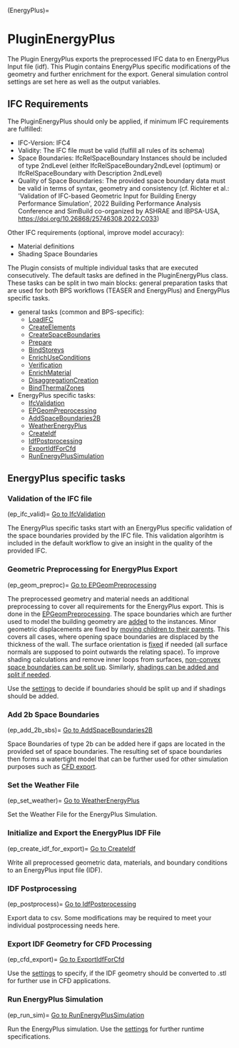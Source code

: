 (EnergyPlus)=
# PluginEnergyPlus

The Plugin EnergyPlus exports the preprocessed IFC data to en EnergyPlus 
Input file (idf). This Plugin contains EnergyPlus specific modifications of 
the geometry and further enrichment for the export. General simulation 
control settings are set here as well as the output variables.

## IFC Requirements
The PluginEnergyPlus should only be applied, if minimum IFC requirements are 
fulfilled:
* IFC-Version: IFC4
* Validity: The IFC file must be valid (fulfill all rules of its schema)
* Space Boundaries: IfcRelSpaceBoundary Instances should be included of type 
  2ndLevel (either IfcRelSpaceBoundary2ndLevel (optimum) or 
  IfcRelSpaceBoundary with Description 2ndLevel)
* Quality of Space Boundaries: The provided space boundary data must be 
  valid in terms of syntax, geometry and consistency (cf. Richter et al.: 
  'Validation of IFC-based Geometric Input for Building Energy Performance 
  Simulation', 2022 Building Performance Analysis Conference and SimBuild 
  co-organized by ASHRAE and IBPSA-USA, https://doi.org/10.26868/25746308.2022.C033)

Other IFC requirements (optional, improve model accuracy):
* Material definitions
* Shading Space Boundaries

The Plugin consists of multiple individual tasks that are executed 
consecutively. The default tasks are defined in the PluginEnergyPlus class. 
These tasks can be split in two main blocks: general preparation tasks that 
are used for both BPS workflows (TEASER and EnergyPlus) and EnergyPlus 
specific tasks.

* general tasks (common and BPS-specific):
  * [LoadIFC](LoadIFC)
  * [CreateElements](CreateElements)
  * [CreateSpaceBoundaries](CreateSpaceBoundaries)
  * [Prepare](Prepare)
  * [BindStoreys](BindStoreys)
  * [EnrichUseConditions](EnrichUseConditions)
  * [Verification](Verification)
  * [EnrichMaterial](EnrichMaterial)
  * [DisaggregationCreation](DisaggregationCreation)
  * [BindThermalZones](BindThermalZones)
* EnergyPlus specific tasks:
  * [IfcValidation](ep_ifc_valid)
  * [EPGeomPreprocessing](ep_geom_preproc)
  * [AddSpaceBoundaries2B](ep_add_2b_sbs)
  * [WeatherEnergyPlus](ep_set_weather)
  * [CreateIdf](ep_create_idf_for_export)
  * [IdfPostprocessing](ep_postprocess)
  * [ExportIdfForCfd](ep_cfd_export)
  * [RunEnergyPlusSimulation](ep_run_sim)


## EnergyPlus specific tasks

### Validation of the IFC file 
(ep_ifc_valid)=
[Go to IfcValidation](IfcValidation)

The EnergyPlus specific tasks start with an EnergyPlus specific validation 
of the space boundaries provided by the IFC file. This validation algorihtm 
is included in the default workflow to give an insight in the quality of the 
provided IFC.

### Geometric Preprocessing for EnergyPlus Export
(ep_geom_preproc)=
[Go to EPGeomPreprocessing](EPGeomPreprocessing)

The preprocessed geometry and material needs an additional preprocessing to 
cover all requirements for the EnergyPlus export. This is done in the 
[EPGeomPreprocessing](EPGeomPreprocessing). The space boundaries which are 
further used to model the building geometry are [added](add_bounds_to_instances) 
to the instances. Minor geometric displacements are fixed by 
[moving children to their parents](move_children_to_parents). This covers all 
cases, where opening space boundaries are displaced by the thickness of the wall.
The surface orientation is [fixed](fix_surface_orientation) if needed 
(all surface normals are supposed to point outwards the relating space). To
improve shading calculations and remove inner loops from surfaces, 
[non-convex space boundaries can be split up](split_non_convex_bounds). Similarly,
[shadings can be added and split if needed](add_and_split_bounds_for_shadings). 

Use the [settings](settings) to decide if boundaries should be split up and
if shadings should be added.

### Add 2b Space Boundaries
(ep_add_2b_sbs)=
[Go to AddSpaceBoundaries2B](AddSpaceBoundaries2B)

Space Boundaries of type 2b can be added here if gaps are located in the 
provided set of space boundaries. The resulting set of space boundaries
then forms a watertight model that can be further used for other simulation
purposes such as [CFD export](ExportIdfForCfd).

### Set the Weather File
(ep_set_weather)=
[Go to WeatherEnergyPlus](WeatherEnergyPlus)

Set the Weather File for the EnergyPlus Simulation. 

### Initialize and Export the EnergyPlus IDF File 
(ep_create_idf_for_export)=
[Go to CreateIdf](CreateIdf)

Write all preprocessed geometric data, materials, and boundary conditions
to an EnergyPlus input file (IDF). 

### IDF Postprocessing
(ep_postprocess)=
[Go to IdfPostprocessing](IdfPostprocessing)

Export data to csv. Some modifications may be required to meet your 
individual postprocessing needs here. 

### Export IDF Geometry for CFD Processing
(ep_cfd_export)=
[Go to ExportIdfForCfd](ExportIdfForCfd)

Use the [settings](settings) to specify, if the IDF geometry should be
converted to .stl for further use in CFD applications. 

### Run EnergyPlus Simulation
(ep_run_sim)=
[Go to RunEnergyPlusSimulation](RunEnergyPlusSimulation)

Run the EnergyPlus simulation. Use the [settings](settings) for further
runtime specifications. 
